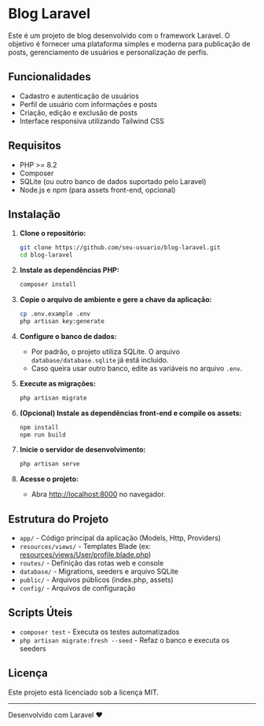 # Blog Laravel

Este é um projeto de blog desenvolvido com o framework Laravel. O objetivo é fornecer uma plataforma simples e moderna para publicação de posts, gerenciamento de usuários e personalização de perfis.

## Funcionalidades

- Cadastro e autenticação de usuários
- Perfil de usuário com informações e posts
- Criação, edição e exclusão de posts
- Interface responsiva utilizando Tailwind CSS

## Requisitos

- PHP >= 8.2
- Composer
- SQLite (ou outro banco de dados suportado pelo Laravel)
- Node.js e npm (para assets front-end, opcional)

## Instalação

1. **Clone o repositório:**
   ```sh
   git clone https://github.com/seu-usuario/blog-laravel.git
   cd blog-laravel
   ```

2. **Instale as dependências PHP:**
   ```sh
   composer install
   ```

3. **Copie o arquivo de ambiente e gere a chave da aplicação:**
   ```sh
   cp .env.example .env
   php artisan key:generate
   ```

4. **Configure o banco de dados:**
   - Por padrão, o projeto utiliza SQLite. O arquivo `database/database.sqlite` já está incluído.
   - Caso queira usar outro banco, edite as variáveis no arquivo `.env`.

5. **Execute as migrações:**
   ```sh
   php artisan migrate
   ```

6. **(Opcional) Instale as dependências front-end e compile os assets:**
   ```sh
   npm install
   npm run build
   ```

7. **Inicie o servidor de desenvolvimento:**
   ```sh
   php artisan serve
   ```

8. **Acesse o projeto:**
   - Abra [http://localhost:8000](http://localhost:8000) no navegador.

## Estrutura do Projeto

- `app/` - Código principal da aplicação (Models, Http, Providers)
- `resources/views/` - Templates Blade (ex: [resources/views/User/profile.blade.php](resources/views/User/profile.blade.php))
- `routes/` - Definição das rotas web e console
- `database/` - Migrations, seeders e arquivo SQLite
- `public/` - Arquivos públicos (index.php, assets)
- `config/` - Arquivos de configuração

## Scripts Úteis

- `composer test` - Executa os testes automatizados
- `php artisan migrate:fresh --seed` - Refaz o banco e executa os seeders

## Licença

Este projeto está licenciado sob a licença MIT.

---

Desenvolvido com Laravel ❤️
